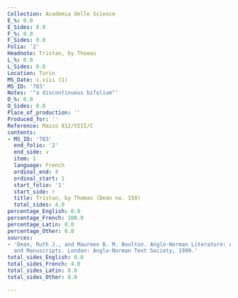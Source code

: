 ```yaml
---
Collection: Academia delle Science
E_%: 0.0
E_Sides: 0.0
F_%: 0.0
F_Sides: 0.0
Folia: '2'
Headnote: Tristan, by Thomas
L_%: 0.0
L_Sides: 0.0
Location: Turin
MS_Date: s.xiii (1)
MS_ID: '783'
Notes: '"a discontinuous bifolium"'
O_%: 0.0
O_Sides: 0.0
Place_of_production: ''
Produced_for: ''
Reference: Mazzo 812/VIII/C
contents:
- MS_ID: '783'
  end_folio: '2'
  end_side: v
  item: 1
  language: French
  ordinal_end: 4
  ordinal_start: 1
  start_folio: '1'
  start_side: r
  title: Tristan, by Thomas (Dean no. 158)
  total_sides: 4.0
percentage_English: 0.0
percentage_French: 100.0
percentage_Latin: 0.0
percentage_Other: 0.0
sources:
- 'Dean, Ruth J., and Maureen B. M. Boulton. Anglo-Norman Literature: A Guide to Texts
  and Manuscripts. London: Anglo-Norman Text Society, 1999.'
total_sides_English: 0.0
total_sides_French: 4.0
total_sides_Latin: 0.0
total_sides_Other: 0.0

---
```

